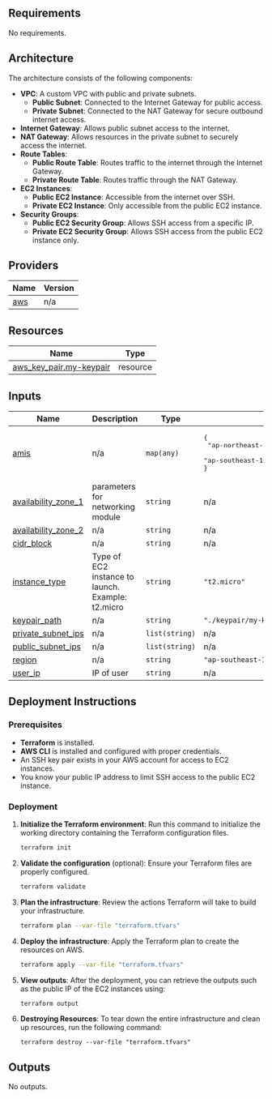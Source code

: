

## Requirements

No requirements.


## Architecture

The architecture consists of the following components:
- **VPC**: A custom VPC with public and private subnets.
  - **Public Subnet**: Connected to the Internet Gateway for public access.
  - **Private Subnet**: Connected to the NAT Gateway for secure outbound internet access.
- **Internet Gateway**: Allows public subnet access to the internet.
- **NAT Gateway**: Allows resources in the private subnet to securely access the internet.
- **Route Tables**:
  - **Public Route Table**: Routes traffic to the internet through the Internet Gateway.
  - **Private Route Table**: Routes traffic through the NAT Gateway.
- **EC2 Instances**:
  - **Public EC2 Instance**: Accessible from the internet over SSH.
  - **Private EC2 Instance**: Only accessible from the public EC2 instance.
- **Security Groups**:
  - **Public EC2 Security Group**: Allows SSH access from a specific IP.
  - **Private EC2 Security Group**: Allows SSH access from the public EC2 instance only.


## Providers

| Name | Version |
|------|---------|
| <a name="provider_aws"></a> [aws](#provider\_aws) | n/a |



## Resources

| Name | Type |
|------|------|
| [aws_key_pair.my-keypair](https://registry.terraform.io/providers/hashicorp/aws/latest/docs/resources/key_pair) | resource |

## Inputs

| Name | Description | Type | Default | Required |
|------|-------------|------|---------|:--------:|
| <a name="input_amis"></a> [amis](#input\_amis) | n/a | `map(any)` | <pre>{<br/>  "ap-northeast-1": "ami-0dfa284c9d7b2adad",<br/>  "ap-southeast-1": "ami-0e4b5d31e60aa0acd"<br/>}</pre> | no |
| <a name="input_availability_zone_1"></a> [availability\_zone\_1](#input\_availability\_zone\_1) | parameters for networking module | `string` | n/a | yes |
| <a name="input_availability_zone_2"></a> [availability\_zone\_2](#input\_availability\_zone\_2) | n/a | `string` | n/a | yes |
| <a name="input_cidr_block"></a> [cidr\_block](#input\_cidr\_block) | n/a | `string` | n/a | yes |
| <a name="input_instance_type"></a> [instance\_type](#input\_instance\_type) | Type of EC2 instance to launch. Example: t2.micro | `string` | `"t2.micro"` | no |
| <a name="input_keypair_path"></a> [keypair\_path](#input\_keypair\_path) | n/a | `string` | `"./keypair/my-key.pub"` | no |
| <a name="input_private_subnet_ips"></a> [private\_subnet\_ips](#input\_private\_subnet\_ips) | n/a | `list(string)` | n/a | yes |
| <a name="input_public_subnet_ips"></a> [public\_subnet\_ips](#input\_public\_subnet\_ips) | n/a | `list(string)` | n/a | yes |
| <a name="input_region"></a> [region](#input\_region) | n/a | `string` | `"ap-southeast-1"` | no |
| <a name="input_user_ip"></a> [user\_ip](#input\_user\_ip) | IP of user | `string` | n/a | yes |


## Deployment Instructions

### Prerequisites

- **Terraform** is installed.
- **AWS CLI** is installed and configured with proper credentials.
- An SSH key pair exists in your AWS account for access to EC2 instances.
- You know your public IP address to limit SSH access to the public EC2 instance.

### Deployment

1. **Initialize the Terraform environment**: Run this command to initialize the working directory containing the Terraform configuration files.

    ```bash
    terraform init
    ```

2. **Validate the configuration** (optional): Ensure your Terraform files are properly configured.

    ```bash
    terraform validate
    ```

3. **Plan the infrastructure**: Review the actions Terraform will take to build your infrastructure.

    ```bash
    terraform plan --var-file "terraform.tfvars"
    ```

4. **Deploy the infrastructure**: Apply the Terraform plan to create the resources on AWS.

    ```bash
    terraform apply --var-file "terraform.tfvars"
    ```

5. **View outputs**: After the deployment, you can retrieve the outputs such as the public IP of the EC2 instances using:

    ```bash
    terraform output
    ```
  6.  **Destroying Resources**: To tear down the entire infrastructure and clean up resources, run the following command:
	  ```
	  terraform destroy --var-file "terraform.tfvars"
## Outputs

No outputs.

